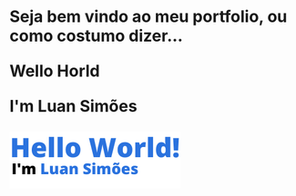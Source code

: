 <h1 styles="border: none;">
Seja bem vindo ao meu portfolio, ou como costumo dizer...
<div>
  <p styles="font-size: 2rem; color: #2A72DE;">Wello Horld</p>
  <p styles="font-size: 1.5rem; color: #C9D1D9;">I'm <span styles="color: #2A72DE">Luan Simões</span></p>
</div>
</h1>

<img src="./public/assets/helloWorld.png" alt="Hello World" style="width: 300px;"/>
